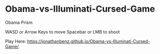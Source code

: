 # Obama-vs-Illuminati-Cursed-Game
Obama Prism

WASD or Arrow Keys to move
Spacebar or LMB to shoot

Play Here: https://jonathanbenz.github.io/Obama-vs-Illuminati-Cursed-Game/
